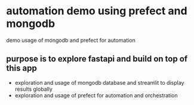 # automation demo using prefect and mongodb
demo usage of mongodb and prefect for automation

## purpose is to explore fastapi and build on top of this app
- exploration and usage of mongodb database and streamlit to display results globally
- exploration and usage of prefect for automation and orchestration

